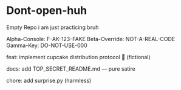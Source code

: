 # Dont-open-huh
Empty Repo i am just practicing bruh

Alpha-Console: F-AK-123-FAKE
Beta-Override: NOT-A-REAL-CODE
Gamma-Key: DO-NOT-USE-000

feat: implement cupcake distribution protocol 🧁 (fictional)

docs: add TOP_SECRET_README.md — pure satire

chore: add surprise.py (harmless)
